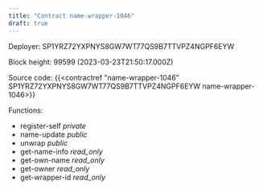 ```yaml
---
title: "Contract name-wrapper-1046"
draft: true
---
```

Deployer: SP1YRZ72YXPNYS8GW7WT77QS9B7TTVPZ4NGPF6EYW


 



Block height: 99599 (2023-03-23T21:50:17.000Z)

Source code: {{<contractref "name-wrapper-1046" SP1YRZ72YXPNYS8GW7WT77QS9B7TTVPZ4NGPF6EYW name-wrapper-1046>}}

Functions:

* register-self _private_
* name-update _public_
* unwrap _public_
* get-name-info _read_only_
* get-own-name _read_only_
* get-owner _read_only_
* get-wrapper-id _read_only_
